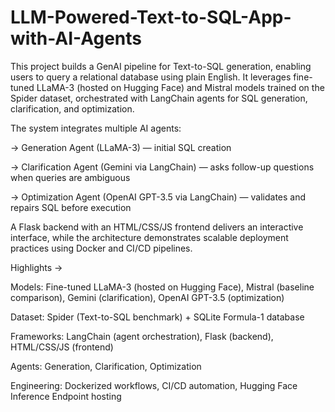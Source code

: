 # LLM-Powered-Text-to-SQL-App-with-AI-Agents

This project builds a GenAI pipeline for Text-to-SQL generation, enabling users to query a relational database using plain English. It leverages fine-tuned LLaMA-3 (hosted on Hugging Face) and Mistral models trained on the Spider dataset, orchestrated with LangChain agents for SQL generation, clarification, and optimization.

The system integrates multiple AI agents:

-> Generation Agent (LLaMA-3) — initial SQL creation

-> Clarification Agent (Gemini via LangChain) — asks follow-up questions when queries are ambiguous

-> Optimization Agent (OpenAI GPT-3.5 via LangChain) — validates and repairs SQL before execution

A Flask backend with an HTML/CSS/JS frontend delivers an interactive interface, while the architecture demonstrates scalable deployment practices using Docker and CI/CD pipelines.

Highlights ->

Models: Fine-tuned LLaMA-3 (hosted on Hugging Face), Mistral (baseline comparison), Gemini (clarification), OpenAI GPT-3.5 (optimization)

Dataset: Spider (Text-to-SQL benchmark) + SQLite Formula-1 database

Frameworks: LangChain (agent orchestration), Flask (backend), HTML/CSS/JS (frontend)

Agents: Generation, Clarification, Optimization

Engineering: Dockerized workflows, CI/CD automation, Hugging Face Inference Endpoint hosting
